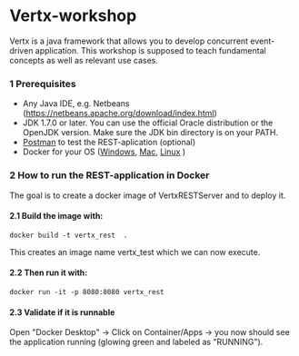# Vertx-workshop

Vertx is a java framework that allows you to develop concurrent event-driven application. This workshop is supposed to teach fundamental concepts as well as relevant use cases.

### 1 Prerequisites
* Any Java IDE, e.g. Netbeans (https://netbeans.apache.org/download/index.html)
* JDK 1.7.0 or later. You can use the official Oracle distribution or the OpenJDK version. Make sure the JDK bin directory is on your PATH.
* [Postman](https://www.postman.com/downloads/) to test the REST-aplication (optional)
* Docker for your OS ([Windows](https://docs.docker.com/docker-for-windows/install/), [Mac](https://docs.docker.com/docker-for-mac/install/), [Linux](https://docs.docker.com/engine/install/) )

### 2 How to run the REST-application in Docker
The goal is to create a docker image of VertxRESTServer and to deploy it.

#### 2.1 Build the image with:
    docker build -t vertx_rest  .
This creates an image name vertx_test which we can now execute.

#### 2.2 Then run it with:                
    docker run -it -p 8080:8080 vertx_rest

#### 2.3 Validate if it is runnable
Open "Docker Desktop" -> Click on Container/Apps -> you now should see the application running (glowing green and labeled as "RUNNING").
 



